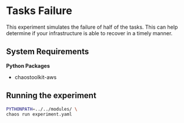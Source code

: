 # Tasks Failure

This experiment simulates the failure of half of the tasks. This can help determine if your infrastructure is able to recover in a timely manner.

## System Requirements

**Python Packages**

* chaostoolkit-aws

## Running the experiment

```bash
PYTHONPATH=../../modules/ \
chaos run experiment.yaml
```
